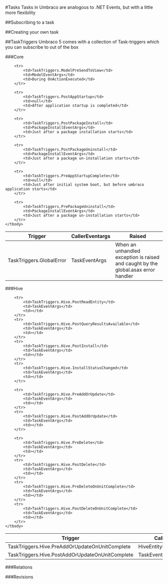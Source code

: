 #Tasks
Tasks in Umbraco are analogous to .NET Events, but with a little more flexibility

##Subscribing to a task


##Creating your own task

##TaskTriggers
Umbraco 5 comes with a collection of Task-triggers which you can subscribe to out of the box

###Core
<table class="grid">
	<tr>
		<th>Trigger</th>
		<th>CallerEventargs</th>
		<th>Raised</th>
	</tr>
	<tbody>
		<tr>
			<td>TaskTriggers.GlobalError</td>
			<td>TaskEventArgs</td>
			<td>When an unhandled exception is raised and caught by the global.asax error handler</td>
		</tr>

		<tr>
			<td>TaskTriggers.ModelPreSendToView</td>
			<td>ModelEventArgs</td>
			<td>During OnActionExecuted</td>
		</tr>

		<tr>
			<td>TaskTriggers.PostAppStartup</td>
			<td>null</td>
			<td>After application startup is completed</td>
		</tr>

		<tr>
			<td>TaskTriggers.PostPackageInstall</td>
			<td>PackageInstallEventArgs</td>
			<td>Just after a package installation starts</td>
		</tr>

		<tr>
			<td>TaskTriggers.PostPackageUninstall</td>
			<td>PackageInstallEventArgs</td>
			<td>Just after a package un-installation starts</td>
		</tr>

		<tr>
			<td>TaskTriggers.PreAppStartupComplete</td>
			<td>null</td>
			<td>Just after initial system boot, but before umbraco application starts</td>
		</tr>

		<tr>
			<td>TaskTriggers.PrePackageUninstall</td>
			<td>PackageInstallEventArgs</td>
			<td>Just after a package un-installation starts</td>
		</tr>
	</tbody>
</table>

###Hive
<table class="grid">
	<tr>
		<th>Trigger</th>
		<th>CallerEventargs</th>
		<th>Raised</th>
	</tr>
	<tbody>
		<tr>
			<td>TaskTriggers.Hive.PreAddOrUpdateOnUnitComplete</td>
			<td>HiveEntityPreActionEventArgs</td>
			<td></td>
		</tr>
		<tr>
			<td>TaskTriggers.Hive.PostAddOrUpdateOnUnitComplete</td>
			<td>TaskEventArgs</td>
			<td></td>
		</tr>

		<tr>
			<td>TaskTriggers.Hive.PostReadEntity</td>
			<td>TaskEventArgs</td>
			<td></td>
		</tr>
		<tr>
			<td>TaskTriggers.Hive.PostQueryResultsAvailable</td>
			<td>TaskEventArgs</td>
			<td></td>
		</tr>
		<tr>
			<td>TaskTriggers.Hive.PostInstall</td>
			<td>TaskEventArgs</td>
			<td></td>
		</tr>
		<tr>
			<td>TaskTriggers.Hive.InstallStatusChanged</td>
			<td>TaskEventArgs</td>
			<td></td>
		</tr>

		<tr>
			<td>TaskTriggers.Hive.PreAddOrUpdate</td>
			<td>TaskEventArgs</td>
			<td></td>
		</tr>
		<tr>
			<td>TaskTriggers.Hive.PostAddOrUpdate</td>
			<td>TaskEventArgs</td>
			<td></td>
		</tr>

		<tr>
			<td>TaskTriggers.Hive.PreDelete</td>
			<td>TaskEventArgs</td>
			<td></td>
		</tr>
		<tr>
			<td>TaskTriggers.Hive.PostDelete</td>
			<td>TaskEventArgs</td>
			<td></td>
		</tr>
		<tr>
			<td>TaskTriggers.Hive.PreDeleteOnUnitComplete</td>
			<td>TaskEventArgs</td>
			<td></td>
		</tr>
		<tr>
			<td>TaskTriggers.Hive.PostDeleteOnUnitComplete</td>
			<td>TaskEventArgs</td>
			<td></td>
		</tr>	
	</tbody>
</table>

###Relations


###Revisions
